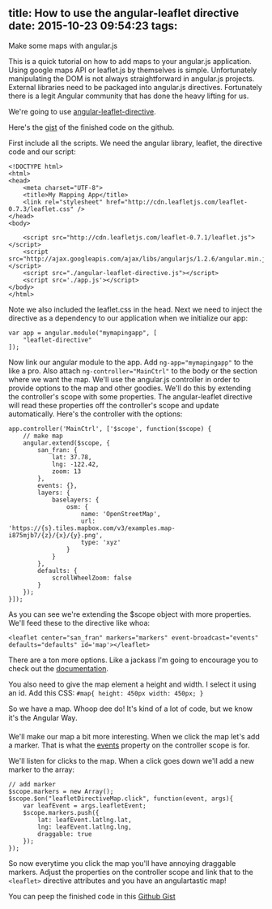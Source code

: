 title: How to use the angular-leaflet directive
date: 2015-10-23 09:54:23
tags:
---

Make some maps with angular.js
<!-- more -->

This is a quick tutorial on how to add maps to your angular.js application. Using google maps API or leaflet.js by themselves is simple. Unfortunately manipulating the DOM is not always straightforward in angular.js projects. External libraries need to be packaged into angular.js directives. Fortunately there is a legit Angular community that has done the heavy lifting for us. 

We're going to use [angular-leaflet-directive](https://github.com/tombatossals/angular-leaflet-directive).

Here's the [gist](https://gist.github.com/jasonshark/a090c329185b94a19de2) of the finished code on the github.

First include all the scripts. We need the angular library, leaflet, the directive code and our script:

```
<!DOCTYPE html>
<html>
<head>
	<meta charset="UTF-8">
	<title>My Mapping App</title>
    <link rel="stylesheet" href="http://cdn.leafletjs.com/leaflet-0.7.3/leaflet.css" />
</head>
<body>

	<script src="http://cdn.leafletjs.com/leaflet-0.7.1/leaflet.js"></script>
	<script src="http://ajax.googleapis.com/ajax/libs/angularjs/1.2.6/angular.min.js"></script>
	<script src="./angular-leaflet-directive.js"></script>
	<script src='./app.js'></script>
</body>
</html>
```

Note we also included the leaflet.css in the head. Next we need to inject the directive as a dependency to our application when we initialize our app:

```
var app = angular.module("mymapingapp", [
    "leaflet-directive"
]);
```

Now link our angular module to the app. Add `ng-app="mymapingapp"` to the <html> like a pro. Also attach `ng-controller="MainCtrl"` to the body or the section where we want the map. We'll use the angular.js controller in order to provide options to the map and other goodies. We'll do this by extending the controller's scope with some properties. The angular-leaflet directive will read these properties off the controller's scope and update automatically. Here's the controller with the options:

```
app.controller('MainCtrl', ['$scope', function($scope) {
	// make map
    angular.extend($scope, {
        san_fran: {
            lat: 37.78,
            lng: -122.42,
            zoom: 13
        },
        events: {},
        layers: {
            baselayers: {
                osm: {
                    name: 'OpenStreetMap',
                    url: 'https://{s}.tiles.mapbox.com/v3/examples.map-i875mjb7/{z}/{x}/{y}.png',
                    type: 'xyz'
                }
            }
        },
        defaults: {
            scrollWheelZoom: false
        }
    });
}]);
```

As you can see we're extending the $scope object with more properties. We'll feed these to the directive like whoa:

```
<leaflet center="san_fran" markers="markers" event-broadcast="events" defaults="defaults" id='map'></leaflet>
```

There are a ton more options. Like a jackass I'm going to encourage you to check out the [documentation](http://tombatossals.github.io/angular-leaflet-directive/#!/).

You also need to give the map element a height and width. I select it using an id. Add this CSS: `#map{ height: 450px width: 450px; }`

So we have a map. Whoop dee do! It's kind of a lot of code, but we know it's the Angular Way&#0153;.

We'll make our map a bit more interesting. When we click the map let's add a marker. That is what the [events](http://tombatossals.github.io/angular-leaflet-directive/#!/examples/events) property on the controller scope is for.

We'll listen for clicks to the map. When a click goes down we'll add a new marker to the array:

```
// add marker
$scope.markers = new Array();
$scope.$on("leafletDirectiveMap.click", function(event, args){
    var leafEvent = args.leafletEvent;
    $scope.markers.push({
        lat: leafEvent.latlng.lat,
        lng: leafEvent.latlng.lng,
        draggable: true
    });
});
```

So now everytime you click the map you'll have annoying draggable markers. Adjust the properties on the controller scope and link that to the `<leaflet>` directive attributes and you have an angulartastic map!

You can peep the finished code in this [Github Gist](https://gist.github.com/jasonshark/a090c329185b94a19de2)